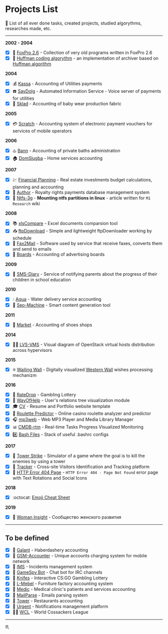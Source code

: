 # Projects List #

:floppy_disk: List of all ever done tasks, created projects, studied algorythms, researches made, etc.

---

**2002 - 2004**

- [x] :fox_face: [FoxPro 2.6](projects/foxpro26/) - Collection of very old programs written in FoxPro 2.6
- [x] :small_orange_diamond: [Huffman coding algorythm](projects/huffman/) - an implementation of archiver based on [Huffman algorithm](https://en.wikipedia.org/wiki/Huffman_coding)

**2004**

- [x] :moneybag: [Kassa](projects/kassa/) - Accounting of Utilities payments
- [x] :phone: [SayDolg](projects/saydolg/) - Automated Information Service - Voice server of payments for utilities
- [x] :small_orange_diamond: [Sklad](projects/sklad/) - Accounting of baby wear production fabric

**2005**

- [x] :credit_card: [Scratch](projects/scratch/) - Accounting system of electronic payment vouchers for services of mobile operators

**2006**

- [x] :hotsprings: [Bann](projects/bann/) - Accounting of private baths administration
- [x] :house: [DomSlugba](projects/domslugba/) - Home services accounting

**2007**

- [x] :chart: [Financial Planning](projects/fp/) - Real estate investments budget calculations, planning and accounting
- [x] :small_orange_diamond: [Author](projects/author/) - Royalty rights payments database management system
- [x] :small_orange_diamond: [Ntfs-3g](http://research.m1stereo.tv/wiki/index.php/Ntfs-3g) - **Mounting ntfs partitions in linux** - article written for `M1 Research` wiki

**2008**

- [x] :books: [xlsCompare](projects/xlscompare/) - Excel documents comparsion tool
- [x] :inbox_tray: [ftpDownload](projects/ftpdownload/) - Simple and lightweight ftpDownloader working by schedule
- [x] :fax: [Fax2Mail](projects/fax2mail/) - Software used by service that receive faxes, converts them and send to emails
- [x] :bookmark_tabs: [Boards](projects/boards/) - Accounting of advertising boards

**2009**

- [x] :orange_book: [SMS-Diary](projects/sms-diary/) - Service of notifying parents about the progress of their children in school education

**2010**

- [x] :droplet: [Aqua](projects/aqua/) - Water delivery service accounting
- [x] :small_orange_diamond: [Seo-Machine](projects/seo-machine/) - Smart content generation tool

**2011**

- [x] :shoe: [Market](projects/market/) - Accounting of shoes shops

**2014**

- [x] :mechanic: [LVS-VMS](https://github.com/tbaltrushaitis/lvs-vms) - Visual diagram of OpenStack virtual hosts distribution across hypervisors

**2015**

- [x] :six_pointed_star: [Wailing Wall](projects/wailing-wall/) - Digitally visualized [Western Wall](https://en.wikipedia.org/wiki/Western_Wall) wishes processing mechanizm

**2016**

- [x] :small_orange_diamond: [RateDrop](projects/ratedrop/) - Gambling Lottery
- [x] :small_orange_diamond: [WayOfHelp](projects/wayofhelp/) - User's relations tree visualization module
- [x] :mortar_board: [CV](https://github.com/tbaltrushaitis/cv) - Resume and Portfolio website template
- [x] :game_die: [Roulette Predictor](projects/roulette-predictor/) - Online casino roulette analyzer and predictor
- [x] :headphones: [mp3web](https://github.com/tbaltrushaitis/mp3web) - Web MP3 Player and Media Library Manager
- [x] :bar_chart: [CMDB-rtm](https://github.com/tbaltrushaitis/cmdb-rtm) - Real-time Tasks Progress Visualized Monitoring
- [x] :hash: [Bash Files](https://github.com/tbaltrushaitis/bash-files) - Stack of useful .bashrc configs

**2017**

- [x] :tokyo_tower: [Tower Strike](https://github.com/tbaltrushaitis/tower-strike) - Simulator of a game where the goal is to kill the enemies by using a tower
- [x] :small_orange_diamond: [Tracker](projects/visitors-tracker/) - Cross-site Visitors Identification and Tracking platform
- [x] :mushroom: [HTTP Error 404 Page](https://github.com/tbaltrushaitis/animated-error-404-page) - `HTTP Error 404 - Page Not Found` error page with Text Rotations and Social Icons

**2018**

- [x] :octocat: [Emoji Cheat Sheet](https://github.com/tbaltrushaitis/git-emoji-cheat-sheet)

**2019**

- [x] :woman: [Woman Insight](https://cwi.womaninsight.club/) - Сообщество женского развития

---

## To be defined ##

- [x] :barber: [Galant](projects/galant/) - Haberdashery accounting
- [x] :small_blue_diamond: [GSM-Accounter](projects/gsm-accounter/) - Unique accounts charging system for mobile network
- [x] :small_blue_diamond: [IMS](projects/ims/) - Incidents management system
- [x] :small_blue_diamond: [GameSpy Bot](projects/gsbot/) - Chat bot for IRC channels
- [x] :knife: [Knifes](projects/knifes/) - Interactive CS:GO Gambling Lottery
- [x] :small_blue_diamond: [L-Mebel](projects/l-mebel/) - Furniture factory accounting system
- [x] :small_blue_diamond: [Medic](projects/medic/) - Medical clinic's patients and services accounting
- [x] :small_blue_diamond: [MailParse](projects/mailparse/) - Emails parsing system
- [x] :small_blue_diamond: [Tower](projects/tower/) - Restaurants accounting
- [x] :small_blue_diamond: [Urgent](projects/urgent/) - Notifications management platform
- [x] :guardsman: [WCL](projects/wcl/) - World Cossackers League

---

:scorpius:
